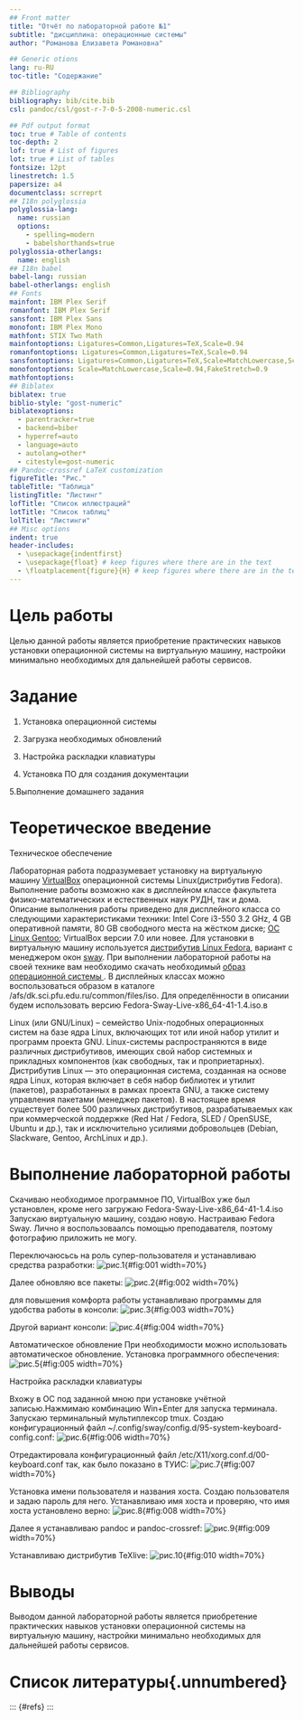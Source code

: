 ```yaml
---
## Front matter
title: "Отчёт по лабораторной работе №1"
subtitle: "дисциплина: операционные системы"
author: "Романова Елизавета Романовна"

## Generic otions
lang: ru-RU
toc-title: "Содержание"

## Bibliography
bibliography: bib/cite.bib
csl: pandoc/csl/gost-r-7-0-5-2008-numeric.csl

## Pdf output format
toc: true # Table of contents
toc-depth: 2
lof: true # List of figures
lot: true # List of tables
fontsize: 12pt
linestretch: 1.5
papersize: a4
documentclass: scrreprt
## I18n polyglossia
polyglossia-lang:
  name: russian
  options:
	- spelling=modern
	- babelshorthands=true
polyglossia-otherlangs:
  name: english
## I18n babel
babel-lang: russian
babel-otherlangs: english
## Fonts
mainfont: IBM Plex Serif
romanfont: IBM Plex Serif
sansfont: IBM Plex Sans
monofont: IBM Plex Mono
mathfont: STIX Two Math
mainfontoptions: Ligatures=Common,Ligatures=TeX,Scale=0.94
romanfontoptions: Ligatures=Common,Ligatures=TeX,Scale=0.94
sansfontoptions: Ligatures=Common,Ligatures=TeX,Scale=MatchLowercase,Scale=0.94
monofontoptions: Scale=MatchLowercase,Scale=0.94,FakeStretch=0.9
mathfontoptions:
## Biblatex
biblatex: true
biblio-style: "gost-numeric"
biblatexoptions:
  - parentracker=true
  - backend=biber
  - hyperref=auto
  - language=auto
  - autolang=other*
  - citestyle=gost-numeric
## Pandoc-crossref LaTeX customization
figureTitle: "Рис."
tableTitle: "Таблица"
listingTitle: "Листинг"
lofTitle: "Список иллюстраций"
lotTitle: "Список таблиц"
lolTitle: "Листинги"
## Misc options
indent: true
header-includes:
  - \usepackage{indentfirst}
  - \usepackage{float} # keep figures where there are in the text
  - \floatplacement{figure}{H} # keep figures where there are in the text
---
```


# Цель работы

Целью данной работы является приобретение практических навыков установки операционной системы на виртуальную машину, настройки минимально необходимых для дальнейшей работы сервисов.

# Задание



1. Установка операционной системы

2. Загрузка необходимых обновлений

3. Настройка раскладки клавиатуры

4. Установка ПО для создания документации

5.Выполнение домашнего задания 
# Теоретическое введение


Техническое обеспечение

Лабораторная работа подразумевает установку на виртуальную машину [VirtualBox](https://www.virtualbox.org/) операционной системы Linux(дистрибутив Fedora).
Выполнение работы возможно как в дисплейном классе факультета физико-математических и естественных наук РУДН, так и дома. Описание выполнения работы приведено для
 дисплейного класса со следующими характеристиками техники:
Intel Core i3-550 3.2 GHz, 4 GB оперативной памяти, 80 GB свободного места на жёстком диске;
[ОС Linux Gentoo](http://www.gentoo.ru/);
VirtualBox версии 7.0 или новее.
Для установки в виртуальную машину используется [дистрибутив Linux Fedora](https://getfedora.org), вариант с менеджером окон [sway](https://fedoraproject.org/spins/sway/).
При выполнении лабораторной работы на своей технике вам необходимо скачать необходимый [образ операционной системы ](https://fedoraproject.org/spins/sway/download/index.html).
В дисплейных классах можно воспользоваться образом в каталоге /afs/dk.sci.pfu.edu.ru/common/files/iso.
Для определённости в описании будем использовать версию Fedora-Sway-Live-x86_64-41-1.4.iso.в

Linux (или GNU/Linux) – семейство Unix-подобных операционных систем на базе ядра Linux, включающих тот или иной набор утилит и программ проекта GNU. Linux-системы
 распространяются в виде различных дистрибутивов, имеющих свой набор системных и прикладных компонентов (как свободных, так и проприетарных). Дистрибутив Linux — это
  операционная система, созданная на основе ядра Linux, которая включает в себя набор библиотек и утилит (пакетов), разработанных в рамках проекта GNU, а также систему 
  управления пакетами (менеджер пакетов). В настоящее время существует более 500 различных дистрибутивов, разрабатываемых как при коммерческой поддержке 
  (Red Hat / Fedora, SLED / OpenSUSE, Ubuntu и др.), так и исключительно усилиями добровольцев (Debian, Slackware, Gentoo, ArchLinux и др.).

# Выполнение лабораторной работы
Скачиваю необходимое программное ПО, VirtualBox уже был установлен, кроме него загружаю Fedora-Sway-Live-x86_64-41-1.4.iso Запускаю виртуальную машину, создаю новую.
 Настраиваю Fedora Sway. 
Лично я воспользоваалсь помощью преподавателя, поэтому фотографию приложить не могу.


Переключаюсьсь на роль супер-пользователя и устанавливаю средства разработки:
![рис.1](image/1.jpg){#fig:001 width=70%}


Далее обновляю все пакеты:
![рис.2](image/2.jpg){#fig:002 width=70%}

для повышения комфорта работы устанавливаю программы для удобства работы в консоли:
![рис.3](image/3.jpg){#fig:003 width=70%}

Другой вариант консоли:
![рис.4](image/4.jpg){#fig:004 width=70%}

Автоматическое обновление
При необходимости можно использовать автоматическое обновление.
Установка программного обеспечения:
![рис.5](image/5.jpg){#fig:005 width=70%}

Настройка раскладки клавиатуры

Вхожу  в ОС под заданной мною при установке учётной записью.Нажмимаю комбинацию Win+Enter для запуска терминала. Запускаю терминальный мультиплексор tmux.
Создаю конфигурационный файл ~/.config/sway/config.d/95-system-keyboard-config.conf:
![рис.6](image/6.jpg){#fig:006 width=70%}

Отредактировала конфигурационный файл /etc/X11/xorg.conf.d/00-keyboard.conf так, как было показано в ТУИС:
![рис.7](image/7.jpg){#fig:007 width=70%}

Установка имени пользователя и названия хоста. Создаю  пользователя и задаю пароль для него. Устанавливаю имя хоста и проверяю, что имя хоста установлено верно:
![рис.8](image/8.jpg){#fig:008 width=70%}

Далее я устанавливаю pandoc и  pandoc-crossref:
![рис.9](image/9.jpg){#fig:009 width=70%}


Устанавливаю  дистрибутив TeXlive:
![рис.10](image/10.jpg){#fig:010 width=70%}

#  Выводы
Выводом данной лабораторной работы  является приобретение практических навыков установки операционной системы на виртуальную машину, настройки минимально необходимых
 для дальнейшей работы сервисов.


# Список литературы{.unnumbered}

::: {#refs}
:::
